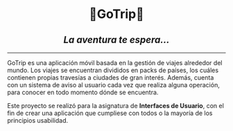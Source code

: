 <h1 align="center"><b>🧳GoTrip🛫</b></h1>
<h2 align="center"><i>La aventura te espera...</i></h2>

<hr>

<p>GoTrip es una aplicación móvil basada en la gestión de viajes alrededor del mundo. Los viajes se encuentran divididos en packs de países, los cuáles contienen propias travesías a ciudades de gran interés. Además, cuenta con un sistema de aviso al usuario cada vez que realiza alguna operación, para conocer en todo momento dónde se encuentra.</p>
<p>Este proyecto se realizó para la asignatura de <b>Interfaces de Usuario</b>, con el fin de crear una aplicación que cumpliese con todos o la mayoría de los principios usabilidad.</p>



